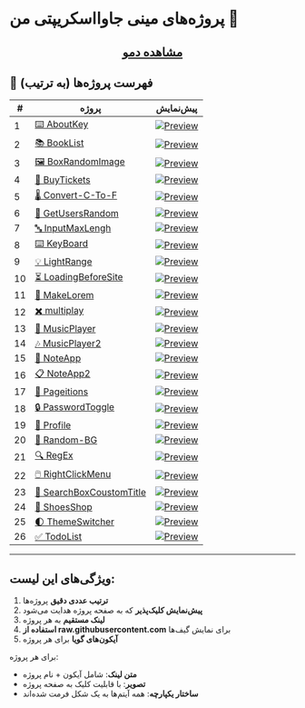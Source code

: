 # پروژه‌های مینی جاوااسکریپتی من 🚀

<!-- ![JavaScript Projects Banner](https://raw.githubusercontent.com/developer-iko-mike/JS_minis/main/banner.jpg) -->

## <div align="center"><a href="https://developer-iko-mike.github.io/JS_minis/">مشاهده دمو</a></div>

## 📌 فهرست پروژه‌ها (به ترتیب)


| # | پروژه | پیش‌نمایش |  
|---|-------|-----------|
| 1 | [⌨️ AboutKey](https://github.com/developer-iko-mike/JS_minis/tree/main/AboutKey) | [![Preview](https://raw.githubusercontent.com/developer-iko-mike/JS_minis/main/AboutKey/preview.gif)](https://github.com/developer-iko-mike/JS_minis/tree/main/AboutKey) |
| 2 | [📚 BookList](https://github.com/developer-iko-mike/JS_minis/tree/main/BookList) | [![Preview](https://raw.githubusercontent.com/developer-iko-mike/JS_minis/main/BookList/preview.gif)](https://github.com/developer-iko-mike/JS_minis/tree/main/BookList) |
| 3 | [🖼️ BoxRandomImage](https://github.com/developer-iko-mike/JS_minis/tree/main/BoxRandomImage) | [![Preview](https://raw.githubusercontent.com/developer-iko-mike/JS_minis/main/BoxRandomImage/preview.gif)](https://github.com/developer-iko-mike/JS_minis/tree/main/BoxRandomImage) |
| 4 | [🎫 BuyTickets](https://github.com/developer-iko-mike/JS_minis/tree/main/BuyTickets) | [![Preview](https://raw.githubusercontent.com/developer-iko-mike/JS_minis/main/BuyTickets/preview.gif)](https://github.com/developer-iko-mike/JS_minis/tree/main/BuyTickets) |
| 5 | [🌡️ Convert-C-To-F](https://github.com/developer-iko-mike/JS_minis/tree/main/Convert-C-To-F) | [![Preview](https://raw.githubusercontent.com/developer-iko-mike/JS_minis/main/Convert-C-To-F/preview.gif)](https://github.com/developer-iko-mike/JS_minis/tree/main/Convert-C-To-F) |
| 6 | [👥 GetUsersRandom](https://github.com/developer-iko-mike/JS_minis/tree/main/GetUsersRandom) | [![Preview](https://raw.githubusercontent.com/developer-iko-mike/JS_minis/main/GetUsersRandom/preview.gif)](https://github.com/developer-iko-mike/JS_minis/tree/main/GetUsersRandom) |
| 7 | [🔤 InputMaxLengh](https://github.com/developer-iko-mike/JS_minis/tree/main/InputMaxLengh) | [![Preview](https://raw.githubusercontent.com/developer-iko-mike/JS_minis/main/InputMaxLengh/preview.gif)](https://github.com/developer-iko-mike/JS_minis/tree/main/InputMaxLengh) |
| 8 | [⌨️ KeyBoard](https://github.com/developer-iko-mike/JS_minis/tree/main/KeyBoard) | [![Preview](https://raw.githubusercontent.com/developer-iko-mike/JS_minis/main/KeyBoard/preview.gif)](https://github.com/developer-iko-mike/JS_minis/tree/main/KeyBoard) |
| 9 | [💡 LightRange](https://github.com/developer-iko-mike/JS_minis/tree/main/LightRange) | [![Preview](https://raw.githubusercontent.com/developer-iko-mike/JS_minis/main/LightRange/preview.gif)](https://github.com/developer-iko-mike/JS_minis/tree/main/LightRange) |
| 10 | [⏳ LoadingBeforeSite](https://github.com/developer-iko-mike/JS_minis/tree/main/LoadingBeforeSite) | [![Preview](https://raw.githubusercontent.com/developer-iko-mike/JS_minis/main/LoadingBeforeSite/preview.gif)](https://github.com/developer-iko-mike/JS_minis/tree/main/LoadingBeforeSite) |
| 11 | [📝 MakeLorem](https://github.com/developer-iko-mike/JS_minis/tree/main/MakeLorem) | [![Preview](https://raw.githubusercontent.com/developer-iko-mike/JS_minis/main/MakeLorem/preview.gif)](https://github.com/developer-iko-mike/JS_minis/tree/main/MakeLorem) |
| 12 | [✖️ multiplay](https://github.com/developer-iko-mike/JS_minis/tree/main/multiplay) | [![Preview](https://raw.githubusercontent.com/developer-iko-mike/JS_minis/main/multiplay/preview.gif)](https://github.com/developer-iko-mike/JS_minis/tree/main/multiplay) |
| 13 | [🎵 MusicPlayer](https://github.com/developer-iko-mike/JS_minis/tree/main/MusicPlayer) | [![Preview](https://raw.githubusercontent.com/developer-iko-mike/JS_minis/main/MusicPlayer/preview.gif)](https://github.com/developer-iko-mike/JS_minis/tree/main/MusicPlayer) |
| 14 | [🎶 MusicPlayer2](https://github.com/developer-iko-mike/JS_minis/tree/main/MusicPlayer2) | [![Preview](https://raw.githubusercontent.com/developer-iko-mike/JS_minis/main/MusicPlayer2/preview.gif)](https://github.com/developer-iko-mike/JS_minis/tree/main/MusicPlayer2) |
| 15 | [📝 NoteApp](https://github.com/developer-iko-mike/JS_minis/tree/main/NoteApp) | [![Preview](https://raw.githubusercontent.com/developer-iko-mike/JS_minis/main/NoteApp/preview.gif)](https://github.com/developer-iko-mike/JS_minis/tree/main/NoteApp) |
| 16 | [📋 NoteApp2](https://github.com/developer-iko-mike/JS_minis/tree/main/noteapp2) | [![Preview](https://raw.githubusercontent.com/developer-iko-mike/JS_minis/main/noteapp2/preview.gif)](https://github.com/developer-iko-mike/JS_minis/tree/main/noteapp2) |
| 17 | [📄 Pageitions](https://github.com/developer-iko-mike/JS_minis/tree/main/Pageitions) | [![Preview](https://raw.githubusercontent.com/developer-iko-mike/JS_minis/main/Pageitions/preview.gif)](https://github.com/developer-iko-mike/JS_minis/tree/main/Pageitions) |
| 18 | [🔒 PasswordToggle](https://github.com/developer-iko-mike/JS_minis/tree/main/PasswordToggle) | [![Preview](https://raw.githubusercontent.com/developer-iko-mike/JS_minis/main/PasswordToggle/preview.gif)](https://github.com/developer-iko-mike/JS_minis/tree/main/PasswordToggle) |
| 19 | [👤 Profile](https://github.com/developer-iko-mike/JS_minis/tree/main/Profile) | [![Preview](https://raw.githubusercontent.com/developer-iko-mike/JS_minis/main/Profile/preview.gif)](https://github.com/developer-iko-mike/JS_minis/tree/main/Profile) |
| 20 | [🎨 Random-BG](https://github.com/developer-iko-mike/JS_minis/tree/main/Random-BG) | [![Preview](https://raw.githubusercontent.com/developer-iko-mike/JS_minis/main/Random-BG/preview.gif)](https://github.com/developer-iko-mike/JS_minis/tree/main/Random-BG) |
| 21 | [🔍 RegEx](https://github.com/developer-iko-mike/JS_minis/tree/main/RegEx) | [![Preview](https://raw.githubusercontent.com/developer-iko-mike/JS_minis/main/RegEx/preview.gif)](https://github.com/developer-iko-mike/JS_minis/tree/main/RegEx) |
| 22 | [🖱️ RightClickMenu](https://github.com/developer-iko-mike/JS_minis/tree/main/RightClickMenu) | [![Preview](https://raw.githubusercontent.com/developer-iko-mike/JS_minis/main/RightClickMenu/preview.gif)](https://github.com/developer-iko-mike/JS_minis/tree/main/RightClickMenu) |
| 23 | [🔎 SearchBoxCoustomTitle](https://github.com/developer-iko-mike/JS_minis/tree/main/SearchBoxCoustomTitle) | [![Preview](https://raw.githubusercontent.com/developer-iko-mike/JS_minis/main/SearchBoxCoustomTitle/preview.gif)](https://github.com/developer-iko-mike/JS_minis/tree/main/SearchBoxCoustomTitle) |
| 24 | [👟 ShoesShop](https://github.com/developer-iko-mike/JS_minis/tree/main/ShoesShop) | [![Preview](https://raw.githubusercontent.com/developer-iko-mike/JS_minis/main/ShoesShop/preview.gif)](https://github.com/developer-iko-mike/JS_minis/tree/main/ShoesShop) |
| 25 | [🌓 ThemeSwitcher](https://github.com/developer-iko-mike/JS_minis/tree/main/ThemeSwitcher) | [![Preview](https://raw.githubusercontent.com/developer-iko-mike/JS_minis/main/ThemeSwitcher/preview.gif)](https://github.com/developer-iko-mike/JS_minis/tree/main/ThemeSwitcher) |
| 26 | [✅ TodoList](https://github.com/developer-iko-mike/JS_minis/tree/main/TodoList) | [![Preview](https://raw.githubusercontent.com/developer-iko-mike/JS_minis/main/TodoList/preview.gif)](https://github.com/developer-iko-mike/JS_minis/tree/main/TodoList) |

---

## ویژگی‌های این لیست:
1. **ترتیب عددی دقیق** پروژه‌ها
2. **پیش‌نمایش کلیک‌پذیر** که به صفحه پروژه هدایت می‌شود
3. **لینک مستقیم** به هر پروژه
4. **استفاده از raw.githubusercontent.com** برای نمایش گیف‌ها
5. **آیکون‌های گویا** برای هر پروژه

برای هر پروژه:
- **متن لینک**: شامل آیکون + نام پروژه
- **تصویر**: با قابلیت کلیک به صفحه پروژه
- **ساختار یکپارچه**: همه آیتم‌ها به یک شکل فرمت شده‌اند